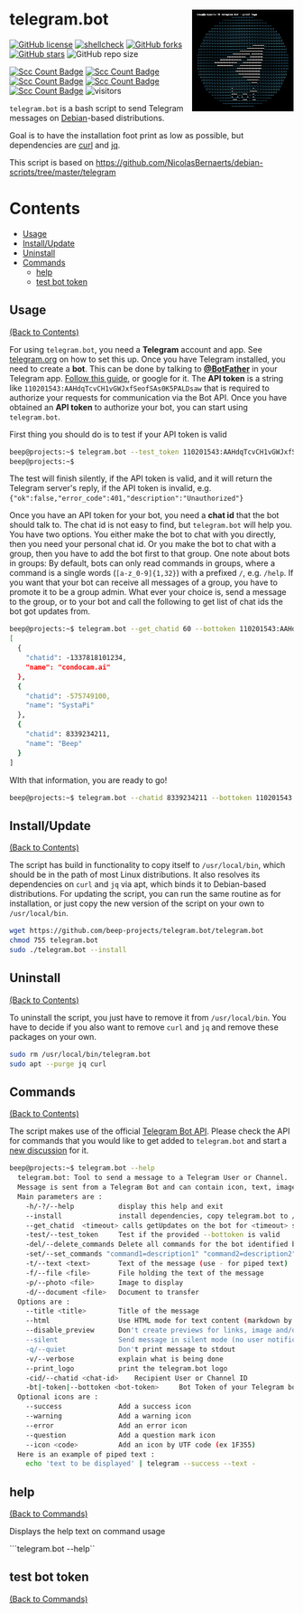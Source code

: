 # telegram.bot   <img src="resources/telegram.bot.logo.png" alt="telegram.bot" title="telegram.bot" align="right" style="filter: brightness(var(--value, 200%)" data-type="%" height="180"/>
[![GitHub license](https://img.shields.io/github/license/beep-projects/telegram.bot)](https://github.com/beep-projects/telegram.bot/blob/main/LICENSE) [![shellcheck](https://github.com/beep-projects/telegram.bot/actions/workflows/shellcheck.yml/badge.svg)](https://github.com/beep-projects/telegram.bot/actions/workflows/shellcheck.yml) [![GitHub forks](https://img.shields.io/github/forks/beep-projects/telegram.bot)](https://github.com/beep-projects/telegram.bot/network) [![GitHub stars](https://img.shields.io/github/stars/beep-projects/telegram.bot)](https://github.com/beep-projects/telegram.bot/stargazers) ![GitHub repo size](https://img.shields.io/github/repo-size/beep-projects/telegram.bot)  

[![Scc Count Badge](https://sloc.xyz/github/beep-projects/telegram.bot/?category=code)](https://github.com/beep-projects/telegram.bot/) [![Scc Count Badge](https://sloc.xyz/github/beep-projects/telegram.bot/?category=blanks)](https://github.com/beep-projects/telegram.bot/) [![Scc Count Badge](https://sloc.xyz/github/beep-projects/telegram.bot/?category=lines)](https://github.com/beep-projects/telegram.bot/) [![Scc Count Badge](https://sloc.xyz/github/beep-projects/telegram.bot/?category=comments)](https://github.com/beep-projects/telegram.bot/) [![Scc Count Badge](https://sloc.xyz/github/beep-projects/telegram.bot/?category=cocomo)](https://github.com/beep-projects/telegram.bot/) ![visitors](https://visitor-badge.glitch.me/badge?page_id=beep-projects.telegram.bot)



`telegram.bot` is a bash script to send Telegram messages on [Debian](https://www.debian.org/)-based distributions.

Goal is to have the installation foot print as low as possible, but dependencies are [curl](https://curl.se/) and [jq](https://stedolan.github.io/jq/).

This script is based on https://github.com/NicolasBernaerts/debian-scripts/tree/master/telegram 



# Contents

- [Usage](https://github.com/beep-projects/telegram.bot#usage)
- [Install/Update](#install-update)
- [Uninstall](#uninstall)
- [Commands](#commands)
  - [help](https://github.com/beep-projects/telegram.bot#help)
  - [test bot token](https://github.com/beep-projects/telegram.bot#test-bot-token)



## Usage

[(Back to Contents)](#contents)

For using `telegram.bot`, you need a **Telegram** account and app. See [telegram.org](https://telegram.org/) on how to set this up.  Once you have Telegram installed, you need to create a **bot**. This can be done by talking to **[@BotFather](https://core.telegram.org/bots#6-botfather)** in your Telegram app. [Follow this guide](https://core.telegram.org/bots#6-botfather), or google for it. The **API token** is a string like `110201543:AAHdqTcvCH1vGWJxfSeofSAs0K5PALDsaw` that is required to authorize your requests for communication via the Bot API.  Once you have obtained an **API token** to authorize your bot, you can start using `telegram.bot`.

First thing you should do is to test if your API token is valid

```bash
beep@projects:~$ telegram.bot --test_token 110201543:AAHdqTcvCH1vGWJxfSeofSAs0K5PALDsaw
beep@projects:~$ 
```

The test will finish silently, if the API token is valid, and it will return the Telegram server's reply, if the API token is invalid, e.g. `{"ok":false,"error_code":401,"description":"Unauthorized"}`

Once you have an API token for your bot, you need a **chat id** that the bot should talk to. The chat id is not easy to find, but `telegram.bot` will help you. You have two options. You either make the bot to chat with you directly, then you need your personal chat id. Or you make the bot to chat with a group, then you have to add the bot first to that group. One note about bots in groups: By default, bots can only read commands in groups, where a command is a single words (`[a-z_0-9]{1,32}`) with a prefixed `/`, e.g. `/help`. If you want that your bot can receive all messages of a group, you have to promote it to be a group admin. What ever your choice is, send a message to the group, or to your bot and call the following to get list of chat ids the bot got updates from.

```bash
beep@projects:~$ telegram.bot --get_chatid 60 --bottoken 110201543:AAHdqTcvCH1vGWJxfSeofSAs0K5PALDsaw
[
  {
    "chatid": -1337818101234,
    "name": "condocam.ai"
  },
  {
    "chatid": -575749100,
    "name": "SystaPi"
  },
  {
    "chatid": 8339234211,
    "name": "Beep"
  }
]
```

WIth that information, you are ready to go!

```bash
beep@projects:~$ telegram.bot --chatid 8339234211 --bottoken 110201543:AAHdqTcvCH1vGWJxfSeofSAs0K5PALDsaw --text "Hello World"
```



## Install/Update

[(Back to Contents)](#contents)

The script has build in functionality to copy itself to `/usr/local/bin`, which should be in the path of most Linux distributions. It also resolves its dependencies on `curl` and `jq` via apt, which binds it to Debian-based distributions. For updating the script, you can run the same routine as for installation, or just copy the new version of the script on your own to `/usr/local/bin`.

```bash
wget https://github.com/beep-projects/telegram.bot/telegram.bot
chmod 755 telegram.bot
sudo ./telegram.bot --install
```



## Uninstall

[(Back to Contents)](#contents)

To uninstall the script, you just have to remove it from `/usr/local/bin`. 
You have to decide if you also want to remove `curl` and `jq` and remove these packages on your own.

```bash
sudo rm /usr/local/bin/telegram.bot
sudo apt --purge jq curl
```



## Commands

[(Back to Contents)](#contents)

The script makes use of the official [Telegram Bot API](https://core.telegram.org/bots/api). Please check the API for commands that you would like to get added to `telegram.bot` and start a [new discussion](https://github.com/beep-projects/telegram.bot/discussions/new) for it.

```bash
beep@projects:~$ telegram.bot --help
  telegram.bot: Tool to send a message to a Telegram User or Channel.
  Message is sent from a Telegram Bot and can contain icon, text, image and/or document.
  Main parameters are :
    -h/-?/--help           display this help and exit
    --install              install dependencies, copy telegram.bot to /usr/local/bin and exit (run as root)
    --get_chatid  <timeout> calls getUpdates on the bot for <timeout> seconds and returns the chart id for the first found message
    -test/--test_token     Test if the provided --bottoken is valid
    -del/--delete_commands Delete all commands for the bot identified by --bottoken
    -set/--set_commands "command1=description1" "command2=description2" ... Set the commands for this bot
    -t/--text <text>       Text of the message (use - for piped text)
    -f/--file <file>       File holding the text of the message
    -p/--photo <file>      Image to display
    -d/--document <file>   Document to transfer
  Options are :
    --title <title>        Title of the message
    --html                 Use HTML mode for text content (markdown by default)
    --disable_preview      Don't create previews for links, image and/or document
    --silent               Send message in silent mode (no user notification on the client)
    -q/--quiet             Don't print message to stdout
    -v/--verbose           explain what is being done
    --print_logo           print the telegram.bot logo
    -cid/--chatid <chat-id>    Recipient User or Channel ID
    -bt|-token|--bottoken <bot-token>     Bot Token of your Telegram bot
  Optional icons are :
    --success              Add a success icon
    --warning              Add a warning icon
    --error                Add an error icon
    --question             Add a question mark icon
    --icon <code>          Add an icon by UTF code (ex 1F355)
  Here is an example of piped text :
    echo 'text to be displayed' | telegram --success --text -

```



## help

[(Back to Commands)](#commands)

Displays the help text on command usage

```telegram.bot --help``

## test bot token

[(Back to Commands)](#commands)

